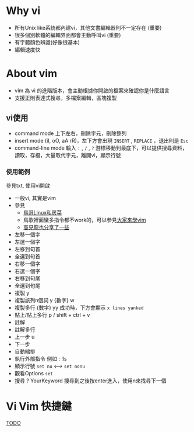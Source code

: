 # Why vi 

* 所有Unix like系統都內建vi，其他文書編輯器則不一定存在 (重要)
* 很多個別軟體的編輯界面都會主動呼叫vi (重要)
* 有字體顏色辨識(好像很基本)
* 編輯速度快

# About vim

* vim 為 vi 的進階版本，會主動根據你開啟的檔案來確認你是什麼語言
* 支援正則表達式搜尋，多檔案編輯，區塊複製

## vi使用

* command mode 上下左右，刪除字元，刪除整列
* insert mode  (iI, oO, aA rR)，左下方會出現 `INSERT` , `REPLACE` ，退出則是 `Esc`
* command-line mode 輸入 `:` , `/` , `?` 游標移動到最底下，可以提供搜尋資料，讀取，存檔，大量取代字元，離開vi，顯示行號

### 使用範例

參見txt, 使用vi開啟

* 一般vi, 其實是vim
* 參見
  + [鳥哥Linux私房菜](http://linux.vbird.org/linux_basic/0310vi.php)
  + 鳥歌裡面蠻多指令都不work的，可以參見[大家來學vim](http://www.study-area.org/tips/vim/index.html)
  + [高見龍也分享了一些](https://kaochenlong.com/2011/12/28/vim-tips/)
* 左移一個字
* 左選一個字
* 左移到句首
* 全選到句首
* 右移一個字
* 右選一個字
* 右移到句尾
* 全選到句尾
* 複製 y
* 複製該列n個詞 y {數字} w
* 複製多行 {數字} yy 成功時，下方會顯示 `x lines yanked`
* 貼上/貼上多行 p / shift + ctrl + v
* 註解
* 註解多行
* 上一步 u
* 下一步
* 自動縮排
* 執行外部指令 例如 : !ls
* 顯示行號 `set nu` <--> `set nonu`
* 觀看Options `set`
* 搜尋 ? YourKeyword 搜尋到之後按enter進入，使用n來找尋下一個

# Vi Vim 快捷鍵

[TODO](http://www.vixual.net/blog/archives/234)
